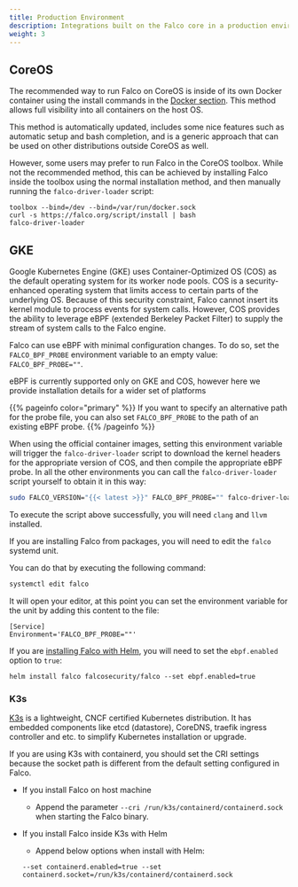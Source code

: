 ```yaml
---
title: Production Environment
description: Integrations built on the Falco core in a production environment
weight: 3
---
```


## CoreOS

The recommended way to run Falco on CoreOS is inside of its own Docker container using the install commands in the [Docker section](/docs/getting-started/running#docker). This method allows full visibility into all containers on the host OS.

This method is automatically updated, includes some nice features such as automatic setup and bash completion, and is a generic approach that can be used on other distributions outside CoreOS as well.

However, some users may prefer to run Falco in the CoreOS toolbox. While not the recommended method, this can be achieved by installing Falco inside the toolbox using the normal installation method, and then manually running the `falco-driver-loader` script:

```shell
toolbox --bind=/dev --bind=/var/run/docker.sock
curl -s https://falco.org/script/install | bash
falco-driver-loader
```


## GKE

Google Kubernetes Engine (GKE) uses Container-Optimized OS (COS) as the default operating system for its worker node pools. COS is a security-enhanced operating system that limits access to certain parts of the underlying OS. Because of this security constraint, Falco cannot insert its kernel module to process events for system calls. However, COS provides the ability to leverage eBPF (extended Berkeley Packet Filter) to supply the stream of system calls to the Falco engine.

Falco can use eBPF with minimal configuration changes. To do so, set the `FALCO_BPF_PROBE` environment variable to an empty value: `FALCO_BPF_PROBE=""`.

eBPF is currently supported only on GKE and COS, however here we provide installation details for a wider set of platforms

{{% pageinfo color="primary" %}}
 If you want to specify an alternative path for the probe file, you can also set `FALCO_BPF_PROBE` to the path of an existing eBPF probe.
{{% /pageinfo %}}

When using the official container images, setting this environment variable will trigger the `falco-driver-loader` script to download the kernel headers for the appropriate version of COS, and then compile the appropriate eBPF probe. In all the other environments you can call the `falco-driver-loader` script yourself to obtain it in this way:

```bash
sudo FALCO_VERSION="{{< latest >}}" FALCO_BPF_PROBE="" falco-driver-loader
```

To execute the script above successfully, you will need `clang` and `llvm` installed.

If you are installing Falco from packages, you will need to edit the `falco` systemd unit.

You can do that by executing the following command:

```bash
systemctl edit falco
```

It will open your editor, at this point you can set the environment variable for the unit by adding this content
to the file:

```
[Service]
Environment='FALCO_BPF_PROBE=""'
```

If you are [installing Falco with Helm](https://falco.org/docs/getting-started/third-party/install-tools/#helm), you will need to set the `ebpf.enabled` option to `true`:

```
helm install falco falcosecurity/falco --set ebpf.enabled=true
```

### K3s

[K3s](https://k3s.io/) is a lightweight, CNCF certified Kubernetes distribution. It has embedded components like etcd (datastore), CoreDNS, traefik ingress controller and etc. to simplify Kubernetes installation or upgrade.

If you are using K3s with containerd, you should set the CRI settings because the socket path is different from the default setting configured in Falco.

- If you install Falco on host machine
  - Append the parameter ```--cri /run/k3s/containerd/containerd.sock``` when starting the Falco binary.
- If you install Falco inside K3s with Helm
  - Append below options when install with Helm:

  ```shell
  --set containerd.enabled=true --set containerd.socket=/run/k3s/containerd/containerd.sock
  ```
